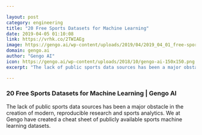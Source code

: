 ```yaml
---

layout: post
category: engineering
title: "20 Free Sports Datasets for Machine Learning"
date: 2019-04-05 01:10:08
link: https://vrhk.co/2TWIAEg
image: https://gengo.ai/wp-content/uploads/2019/04/2019_04_01_free-sports-machine-learning-hero-1024x473.jpg
domain: gengo.ai
author: "Gengo AI"
icon: https://gengo.ai/wp-content/uploads/2018/10/gengo-ai-150x150.png
excerpt: "The lack of public sports data sources has been a major obstacle in the creation of modern, reproducible research and sports analytics. We at Gengo have created a cheat sheet of publicly available sports machine learning datasets."

---
```


### 20 Free Sports Datasets for Machine Learning | Gengo AI

The lack of public sports data sources has been a major obstacle in the creation of modern, reproducible research and sports analytics. We at Gengo have created a cheat sheet of publicly available sports machine learning datasets.